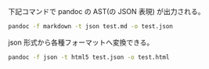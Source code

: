 下記コマンドで pandoc の AST(の JSON 表現) が出力される。

```sh
pandoc -f markdown -t json test.md -o test.json
```

json 形式から各種フォーマットへ変換できる。

```sh
pandoc -f json -t html5 test.json -o test.html
```

